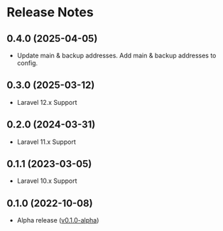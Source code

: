 # Release Notes

## 0.4.0 (2025-04-05)

* Update main & backup addresses. Add main & backup addresses to config.

## 0.3.0 (2025-03-12)

* Laravel 12.x Support

## 0.2.0 (2024-03-31)

* Laravel 11.x Support

## 0.1.1 (2023-03-05)

* Laravel 10.x Support

## 0.1.0 (2022-10-08)

* Alpha release ([v0.1.0-alpha](https://github.com/dmitrakovich/smstraffic-for-laravel/releases/tag/v0.1.0-alpha))
